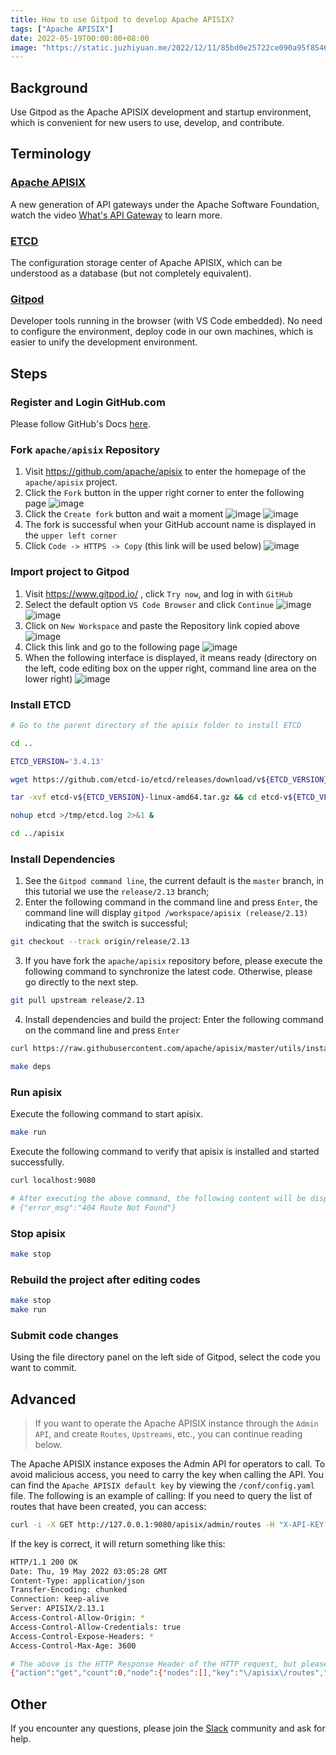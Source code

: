 ```yaml
---
title: How to use Gitpod to develop Apache APISIX?
tags: ["Apache APISIX"]
date: 2022-05-19T00:00:00+08:00
image: "https://static.juzhiyuan.me/2022/12/11/85bd0e25722ce090a95f85465a5bba05.png?format=webp"
---
```


## Background

Use Gitpod as the Apache APISIX development and startup environment, which is convenient for new users to use, develop, and contribute.

## Terminology

### [Apache APISIX](http://apisix.apache.org/)

A new generation of API gateways under the Apache Software Foundation, watch the video [What's API Gateway](https://www.youtube.com/watch?v=hWRRdICvMNs) to learn more.

### [ETCD](https://etcd.io/)

The configuration storage center of Apache APISIX, which can be understood as a database (but not completely equivalent).

### [Gitpod](https://www.gitpod.io/)

Developer tools running in the browser (with VS Code embedded). No need to configure the environment, deploy code in our own machines, which is easier to unify the development environment.

## Steps

### Register and Login GitHub.com

Please follow GitHub's Docs [here](https://docs.github.com/en/get-started/signing-up-for-github/signing-up-for-a-new-github-account).

### Fork `apache/apisix` Repository

1. Visit https://github.com/apache/apisix to enter the homepage of the `apache/apisix` project.
2. Click the `Fork` button in the upper right corner to enter the following page
   ![image](https://user-images.githubusercontent.com/2106987/169227139-d730ba89-0191-4b43-9ceb-0eca5f0ac52a.png)
3. Click the `Create fork` button and wait a moment
   ![image](https://user-images.githubusercontent.com/2106987/169227257-f93dcbc1-793e-43a8-9907-184746639a27.png)
   ![image](https://user-images.githubusercontent.com/2106987/169227307-3af310cc-b195-42cf-af51-bc40658f9a58.png)
4. The fork is successful when your GitHub account name is displayed in the `upper left corner`
5. Click `Code -> HTTPS -> Copy` (this link will be used below)
   ![image](https://user-images.githubusercontent.com/2106987/169227389-9732c04b-e389-414c-8569-590f733d9240.png)

### Import project to Gitpod

1. Visit https://www.gitpod.io/ , click `Try now`, and log in with `GitHub`
2. Select the default option `VS Code Browser` and click `Continue`
   ![image](https://user-images.githubusercontent.com/2106987/169227561-4ed6d4a5-41dc-47a8-b907-654daf1f349d.png)
   ![image](https://user-images.githubusercontent.com/2106987/169227576-4c274bea-cb55-4821-b931-33d773d83baa.png)
3. Click on `New Workspace` and paste the Repository link copied above
   ![image](https://user-images.githubusercontent.com/2106987/169227625-fc1c9a6f-a6f1-4229-bd8f-ca3aec1db8a9.png)
4. Click this link and go to the following page
   ![image](https://user-images.githubusercontent.com/2106987/169227696-9db4a768-cc88-4398-b7ad-765d07b74bf0.png)
5. When the following interface is displayed, it means ready (directory on the left, code editing box on the upper right, command line area on the lower right)
   ![image](https://user-images.githubusercontent.com/2106987/169227780-6f06bd40-7e75-476e-a49e-9a4015dbe6a2.png)

### Install ETCD

```sh
# Go to the parent directory of the apisix folder to install ETCD

cd ..

ETCD_VERSION='3.4.13'

wget https://github.com/etcd-io/etcd/releases/download/v${ETCD_VERSION}/etcd-v${ETCD_VERSION}-linux-amd64.tar.gz

tar -xvf etcd-v${ETCD_VERSION}-linux-amd64.tar.gz && cd etcd-v${ETCD_VERSION}-linux-amd64 && sudo cp -a etcd etcdctl /usr/bin/

nohup etcd >/tmp/etcd.log 2>&1 &

cd ../apisix
```

### Install Dependencies

1. See the `Gitpod command line`, the current default is the `master` branch, in this tutorial we use the `release/2.13` branch;
2. Enter the following command in the command line and press `Enter`, the command line will display `gitpod /workspace/apisix (release/2.13)` indicating that the switch is successful;

```sh
git checkout --track origin/release/2.13
```

3. If you have fork the `apache/apisix` repository before, please execute the following command to synchronize the latest code. Otherwise, please go directly to the next step.

```sh
git pull upstream release/2.13
```

4. Install dependencies and build the project: Enter the following command on the command line and press `Enter`

```sh
curl https://raw.githubusercontent.com/apache/apisix/master/utils/install-dependencies.sh -sL | bash -

make deps
```

### Run apisix

Execute the following command to start apisix.

```sh
make run
```

Execute the following command to verify that apisix is installed and started successfully.

```sh
curl localhost:9080

# After executing the above command, the following content will be displayed, indicating that the startup is successful
# {"error_msg":"404 Route Not Found"}
```

### Stop apisix

```sh
make stop
```

### Rebuild the project after editing codes

```sh
make stop
make run
```

### Submit code changes

Using the file directory panel on the left side of Gitpod, select the code you want to commit.

## Advanced

> If you want to operate the Apache APISIX instance through the `Admin API`, and create `Routes`, `Upstreams`, etc., you can continue reading below.

The Apache APISIX instance exposes the Admin API for operators to call. To avoid malicious access, you need to carry the key when calling the API. You can find the `Apache APISIX default key` by viewing the `/conf/config.yaml` file. The following is an example of calling: If you need to query the list of routes that have been created, you can access:

```sh
curl -i -X GET http://127.0.0.1:9080/apisix/admin/routes -H "X-API-KEY: edd1c9f034335f136f87ad84b625c8f1"
```

If the key is correct, it will return something like this:

```sh
HTTP/1.1 200 OK
Date: Thu, 19 May 2022 03:05:28 GMT
Content-Type: application/json
Transfer-Encoding: chunked
Connection: keep-alive
Server: APISIX/2.13.1
Access-Control-Allow-Origin: *
Access-Control-Allow-Credentials: true
Access-Control-Expose-Headers: *
Access-Control-Max-Age: 3600

# The above is the HTTP Response Header of the HTTP request, but please focus on the following: If nodes is empty, it means that no Route is currently created.
{"action":"get","count":0,"node":{"nodes":[],"key":"\/apisix\/routes","dir":true}}
```

## Other

If you encounter any questions, please join the [Slack](https://apisix.apache.org/docs/general/join/) community and ask for help.
